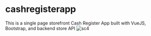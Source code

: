 # cashregisterapp
 This is a single page storefront Cash Register App built with VueJS, Bootstrap, and backend store API
 ![sc4](https://user-images.githubusercontent.com/80950420/197962452-5631f769-cd30-48aa-84aa-a5d2d35eb53f.png)

